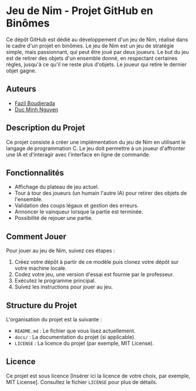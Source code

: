 # Jeu de Nim - Projet GitHub en Binômes

Ce dépôt GitHub est dédié au développement d'un jeu de Nim, réalisé dans le cadre d'un projet en binômes. Le jeu de Nim est un jeu de stratégie simple, mais passionnant, qui peut être joué par deux joueurs. Le but du jeu est de retirer des objets d'un ensemble donné, en respectant certaines règles, jusqu'à ce qu'il ne reste plus d'objets. Le joueur qui retire le dernier objet gagne.

## Auteurs

- [Fazil Boudjerada](https://github.com/Pokefaz)
- [Duc Minh Nguyen](https://github.com/reverse-smartass)

## Description du Projet

Ce projet consiste à créer une implémentation du jeu de Nim en utilisant le langage de programmation C. Le jeu doit permettre à un joueur d'affronter une IA et d'interagir avec l'interface en ligne de commande.

## Fonctionnalités

- Affichage du plateau de jeu actuel.
- Tour à tour des joueurs (un humain l'autre IA) pour retirer des objets de l'ensemble.
- Validation des coups légaux et gestion des erreurs.
- Annoncer le vainqueur lorsque la partie est terminée.
- Possibilité de rejouer une partie.

## Comment Jouer

Pour jouer au jeu de Nim, suivez ces étapes :

1. Créez votre dépôt à partir de ce modèle puis clonez votre dépôt sur votre machine locale.
2. Codez votre jeu, une version d'essai est fournie par le professeur.
3. Exécutez le programme principal.
4. Suivez les instructions pour jouer au jeu.

## Structure du Projet

L'organisation du projet est la suivante :

- `README.md` : Le fichier que vous lisez actuellement.
- `docs/` : La documentation du projet (si applicable).
- `LICENSE` : La licence du projet (par exemple, MIT License).

## Licence

Ce projet est sous licence [Insérer ici la licence de votre choix, par exemple, MIT License]. Consultez le fichier `LICENSE` pour plus de détails.
